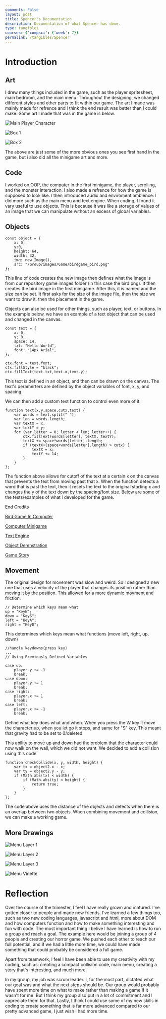```yaml
---
comments: False
layout: post
title: Spencer's Documentation
description: Documentation of what Spencer has done.
type: tangibles
courses: {'compsci': {'week': 7}}
permalink: /tangibles/Spencer
---
```


# Introduction

## Art 
I drew many things included in the game, such as the player spritesheet, main bedroom, and the main menu. Throughout the designing, we changed different styles and other parts to fit within our game. The art I made was mainly made for refrence and I think the end result was better than I could make. Some art I made that was in the game is below.

![Main Player Character](/student/images/walking-sprite2.png)

![Box 1](/student/images/box1.png)

![Box 2](/student/images/box2.png)

The above are just some of the more obvious ones you see first hand in the game, but i also did all the minigame art and more.

## Code 
I worked on OOP, the computer in the first minigame, the player, scrolling, and the monster interaction. I also made a refrence for how the game is supposed to look like. I then introduced audio and enviroment ambience. I did more such as the main menu and text engine. When coding, I found it vary useful to use objects. This is because it was like a storage of values of an image that we can manipulate without an excess of global variables.

## Objects

```
const object = {
    x: 0,
    y:0,
    height: 64,
    width: 32,
    img: new Image(),
    src: "/Group/images/Game/birdgame_bird.png"             
};
```
This line of code creates the new image then defines what the image is from our repository game images folder (in this case the bird png). It then creates the bird image in the first minigame. 
After this, it is named and the size can be set. It first asks for the size of the image file, then the size we want to draw it, then the placement in the game.

Objects can also be used for other things, such as player, text, or buttons. In the example below, we have an example of a text object that can be used and changed in the canvas.

```
const text = {
    x: 0,
    y; 0,
    space: 14,
    txt: "Hello World",
    font: "14px Arial",
};

ctx.font = text.font;
ctx.fillStyle = "black";
ctx.fillText(text.txt,text.x,text.y);
```
This text is defined in an object, and then can be drawn on the canvas. The text's peramerters are defined by the object variables of font, x, y, and spacing.

We can then add a custom text function to control even more of it.

```
function text(x,y,space,cutx,text) {
    var words = text.split(" ");
    var len = words.length;
    var textX = x;
    var textY = y;
    for (var letter = 0; letter < len; letter++) {
        ctx.fillText(words[letter], textX, textY);
        textX += space*words[letter].length;
        if (textX+(space+words[letter].length) > cutx) {
            textX = x;
            textY += 14;
        }
    }
};
```
The function above allows for cutoff of the text at a certain x on the canvas that prevents the text from moving past that x. When the function detects a word that is past the text, then it resets the text to the original starting x and changes the y of the text down by the spacing/font size. Below are some of the tests/examples of what I developed for the game.

[End Credits](/student//c4.1/2023/10/27/SimpilfiedEndCredits.html)

[Bird Game In Computer](/student//c4.1/2023/10/25/birdgame.html)

[Computer Minigame](/student//c4.1/2023/11/01/MinigameComputer.html)

[Text Engine](/student//c4.1/2023/10/23/textEngine.html)

[Object Demnstration](/student//plans/monster_smash)

[Game Story](/student//plans/Game_Project_Plan)

## Movement 
The original design for movement was slow and weird. So I designed a new one that uses a velocity of the player that changes its position rather than moving it by the position. This allowed for a more dynamic movment and friction.

```
// Determine which keys mean what
up = "KeyW"; 
down = "KeyS";
left = "KeyA";
right = "KeyD";
```
This determines which keys mean what functions (move left, right, up, down)
```
//handle keydowns(press key)
...
// Using Previously Defined Variables

case up:
    player.y += -1
    break;
case down:
    player.y += 1
    break;
case right:
    player.x += 1
    break;
case left:
    player.x += -1
    break;
```
Define what key does what and when. When you press the W key it move the character up, when you let go it stops, and same for "S" key. 
This meant that gravity had to be set to 0/deleted.

This ability to move up and down had the problem that the character could now walk on the wall, which we did not want. We decided to add a collision using this code:
```
function checkCollide(x, y, width, height) {
    var tx = object2.x - x;
    var ty = object2.y - y;
    if (Math.abs(tx) < width) {
        if (Math.abs(ty) < height) {
            return true;
        }
    }
};
```
The code above uses the distance of the objects and detects when there is an overlap between two objects. When combining movement and collision, we can make a working game.

## More Drawings

![Menu Layer 1](/student/images/menu_tree.png)

![Menu Layer 2](/student/images/menu_building.png)

![Menu Layer 3](/student/images/menu_entities.png)

![Menu Vinette](/student/images/menu_fade.png)

# Reflection

Over the course of the trimester, I feel I have really grown and matured. I've gotten closer to people and made new friends. I've learned a few things too, such as two new coding languages, javascript and html, more about DOM and how computers function and how to make something interesting and fun with code. The most important thing I belive I have learned is how to run a group and reach a goal. The example here would be joining a group of 4 people and creating our horror game. We pushed each other to reach our full potential, and if we had a little more time, we could have made something that could probably be considered a full game.

Apart from teamwork, I feel I have been able to use my creativity with my coding, such as: creating a compact collision code, main menu, creating a story that's interesting, and much more.

In my group, my job was scrum leader. I, for the most part, dictated what our goal was and what the next steps should be. Our group would probably have spent more time on what to make rather than making a game if it wasn't for me. But I think my group also put in a lot of commitment and I appreciate them for that. Lastly, I think I could use some of my new skills in coding to create something that is far more advanced compared to our pretty advanced game, I just wish I had more time.